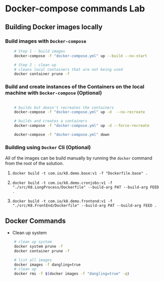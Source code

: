 # Docker-compose commands Lab

## Building Docker images locally

### Build images with `Docker-compose`

```bash
    # Step 1 - build images
    docker-compose -f "docker-compose.yml" up --build --no-start

    # Step 2 - clean up
    # cleans local containers that are not being used
    docker container prune -f
```

### Build and create instances of the Containers on the local machine with `Docker-compose` (Optional)

```bash

    # builds but doesn't recreates the containers
    docker-compose -f "docker-compose.yml" up -d  --no-recreate

    # builds and creates a containers
    docker-compose -f "docker-compose.yml" up -d --force-recreate

    docker-compose -f "docker-compose.yml" down
```

### Building using `Docker` Cli (Optional)

All of the images can be build manually by running the `docker` command from the root of the solution.

1. `docker build -t com.io/k8.demo.base:v1 -f "Dockerfile.base" . `

2. `docker build -t com.io/k8.demo.cronjobs:v1 -f "./src/K8.LongProcess/Dockerfile" --build-arg PAT --build-arg FEED .`

3. `docker build -t com.io/k8.demo.frontend:v1 -f "./src/K8.FrontEnd/Dockerfile" --build-arg PAT --build-arg FEED .`


## Docker Commands

- Clean up system

```bash
    # clean up system
    docker system prune -f
    docker container prune -f

    # list all images
    docker images -f dangling=true
    # clean up
    docker rmi -f $(docker images -f "dangling=true" -q)
```